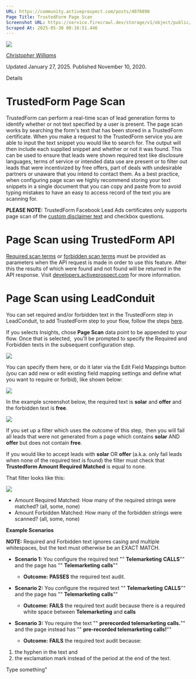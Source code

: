 ```yaml
---
URL: https://community.activeprospect.com/posts/4078890
Page Title: TrustedForm Page Scan
Screenshot URL: https://service.firecrawl.dev/storage/v1/object/public/media/screenshot-99ba5256-af6a-4641-9379-2124c64cb5a4.png
Scraped At: 2025-05-30 00:16:51.446
---
```


[![](https://content2.bloomfire.com/avatars/users/1405246/thumb/thumbnail.png?f=1620827893&Expires=1748567802&Signature=EsZDWCcQ90gjY757GOKKxTX6ewy4iVikvfVtgJ9Q2zNPavvuY-98g9HrFj4BtMdEF2aQR0VZxUb1Cis3VWnH91SnA2T2fkzyFENqkWvoxIgM5No9~uKQzD0VRNJF4Uagl2tJdSgLOA9NmTM~huZdGoG3Yltn8nMFwLejFUZ1xNQ8R~R0Y50NlMXLqeIrKxGWuSTTO56oCjVbB7l7b52cS5LKRsKMpVqR12C0clF3AFMcLi3NSsLfvWeiwFKHdLS~pyuSet5lpbtTxjU4cWxotKqOeGZ31IoxSFFZJ~r8j4qtBcdgKxLkXS-vpE-oM3PA01I1B5n64oy-jMjXzOqeUQ__&Key-Pair-Id=APKAIDFCFZ2UHE5LPIUA)](https://community.activeprospect.com/memberships/7846678-christopher-williams)

[_Christopher Williams_](https://community.activeprospect.com/memberships/7846678-christopher-williams)

Updated January 27, 2025. Published November 10, 2020.

Details

# TrustedForm Page Scan

TrustedForm can perform a real-time scan of lead generation forms to identify whether or not text specified by a user is present. The page scan works by searching the form's text that has been stored in a TrustedForm certificate. When you make a request to the TrustedForm service you are able to input the text snippet you would like to search for. The output will then include each supplied snippet and whether or not it was found. This can be used to ensure that leads were shown required text like disclosure languages, terms of service or intended data use are present or to filter out leads that were incentivized by free offers, part of deals with undesirable partners or unaware that you intend to contact them. As a best practice, when configuring page scan we highly recommend storing your text snippets in a single document that you can copy and paste from to avoid typing mistakes to have an easy to access record of the text you are scanning for.

**PLEASE NOTE:** TrustedForm Facebook Lead Ads certificates only supports page scan of the [custom disclaimer text](https://www.facebook.com/business/help/1550411888622740?id=735435806665862) and checkbox questions.

# Page Scan using TrustedForm API

[Required scan terms](https://developers.activeprospect.com/docs/trustedform/api/v3.0/tag/Claiming-Certificates/#tag/Claiming-Certificates/operation/ClaimerWeb.ClaimController.create!path=required_scan_terms&t=request) or [forbidden scan terms](https://developers.activeprospect.com/docs/trustedform/api/v3.0/tag/Claiming-Certificates/#tag/Claiming-Certificates/operation/ClaimerWeb.ClaimController.create!path=forbidden_scan_terms&t=request) must be provided as parameters when the API request is made in order to use this feature. After this the results of which were found and not found will be returned in the API response. Visit [developers.activeprospect.com](https://developers.activeprospect.com/) for more information.

# Page Scan using LeadConduit

You can set required and/or forbidden text in the TrustedForm step in LeadConduit, to add TrustedForm step to your flow, follow the steps [here](https://community.activeprospect.com/posts/5098468-trustedform-leadconduit-add-on?_gl=1*ahjo2d*_gcl_au*MTI1NTg1MTA5NS4xNzM2NzgxNDA4LjE2Mjg3NTExMjQuMTczNzc0OTExOC4xNzM3NzQ5MTE4*_ga*NTQ3NjI0NDQxLjE3MzQ2Mzk3NDQ.*_ga_QHXBV6N7D1*MTczODAxNjEzMy4xNTIuMS4xNzM4MDE2NzUyLjM5LjAuMA..).

If you selects Insights, chose **Page Scan** data point to be appended to your flow. Once that is selected,  you'll be prompted to specify the Required and Forbidden texts in the subsequent configuration step.

![](https://content1.bloomfire.com/thumbnails/contents/004/786/623/original.png?f=1738017711&Expires=1748567802&Signature=Rf~daUD7nk7Zx7kl6GE9g5mogNUUt2ZdfQHZEEa4g2SvoOTn8XoU1DJD-CPJofVbuO0DPPveS8GiqICN9NLIHab~Eq05dSURVi7pkd26niwo8LcbbmbdhS-2bgY7MrtyX3~WwvvWC-~JTNwKy3VqUFAg66R8ldSSH4Unazvjkq7JlmywJjwmHDsIdnRCgmwNYMrUHVCNLsAsnFWqbBLK6hNd988sP-nMX-8rS~bdgfpTFzTrnywVyKd3fmBRbZcW3l88XkGG4FqTMhHFHZ~tLIR0QRE2SF8OO9Ex66zgEfRJCwZ5kds8Q~OCoV0yF0iKjoYEnaDRMn8wxwMXpOZ39Q__&Key-Pair-Id=APKAIDFCFZ2UHE5LPIUA)

You can specify them here, or do it later via the Edit Field Mappings button (you can add new or edit existing field mapping settings and define what you want to require or forbid), like shown below:

![](https://content2.bloomfire.com/thumbnails/contents/004/786/592/original.png?f=1738017288&Expires=1748567802&Signature=p7FYt7rNOPPHrAsxonORr-OypXfXOLsxqP2RaHPwlc~6OF0qTZtuC7HdIYFXS-fVv6l-G1LDZvbXvoXSogu7ATIs5XKjE-oHddNbhPtL-S98PwwkXFHlYXtFkTy~NCZvZZUphHjSd37Q8dLFM2QOEqMvsPxhQSrTUUBIwQ6muTq183xsQfMlqle3F9PUtnIekM4XcoHdI-N4M2cUhL9~XMV9jOstizSc8Q27MqJpna4H0FUnk3gmVwlXbgD~zEZxrCL-kjgwCwdyBQlr42YWJ5HaeYiZhqFGVrCJKx4Gmjw7bg7iRmrPYuZotN5fUFLB7fHMvynZg5JgrZvJrgdEfQ__&Key-Pair-Id=APKAIDFCFZ2UHE5LPIUA)

In the example screenshot below, the required text is **solar** and **offer** and the forbidden text is **free**.

![](https://content3.bloomfire.com/thumbnails/contents/004/786/642/original.png?f=1738018422&Expires=1748567802&Signature=YH6uc3SzeeyM9k0LcNfR3EB-K3HIyyw7auywk34ErUD-JzPHv16HmesnkYx6Etx5n-Aylq-YKqPjCgy0spaWmpitAcQ-YRRIXbb6GgUgs2HU3JutlrUItK9bD4FssDZoaMI46ljJLEmczn95GUEzbYST0gsTGF1EqBnfVsDglPYhBmzb1SN4Ibdw3OXq699wDi85aFzbMHO05ydU0yonVgZnBsFFHaCHo~D~HpmOd9wsTiX9QMuAo~RfKPfETHUoagS0mylDHU5WOYVFATiiTFt121s8mYJ5t6J3vpZpMCbyFvlKcKUF~K7VFhz5Gl6eTNlu1Xtr9bazwEsK5Qk~Wg__&Key-Pair-Id=APKAIDFCFZ2UHE5LPIUA)

If you set up a filter which uses the outcome of this step,  then you will fail all leads that were not generated from a page which contains **solar** AND **offer** but does not contain **free**.

If you would like to accept leads with **solar** OR **offer** (a.k.a. only fail leads when none of the required text is found) the filter must check that **Trustedform Amount Required Matched** is equal to none.

That filter looks like this:

![](https://content3.bloomfire.com/thumbnails/contents/004/786/682/original.png?f=1738019321&Expires=1748567802&Signature=hM7gBtiPRndFM5UYUTmHySAj-Wn3jB8y7EvoF8xbxKPLgWKDQhWulY7C5vMy5GCQx73HODcAuDQvzoDPBTPC5JCBlT9k51J~eByuD8uCOg~I8RBOy6~DHt~shMKYahVOpZhSnuyypyXa-WBctyXow7OI~XAsZh4RaPsEve5dj5fZ8z8Njbnzu9jUxMRSImnEZHlguczl3PypU54HrvICVv-kW-1fM35kn56H~HAagxIsmBn6d0rFPSo-rRN6uLYeBwuFCPauRKzFQVae0cPkKegBNtaBjEJE84Y5atRxySGg260~EA7HPfKdLNYorPN4IvFW2rdz9jt~Fq6WJUxqFQ__&Key-Pair-Id=APKAIDFCFZ2UHE5LPIUA)

- Amount Required Matched: How many of the required strings were matched? (all, some, none)
- Amount Forbidden Matched: How many of the forbidden strings were scanned? (all, some, none)

**Example Scenarios**

**NOTE:** Required and Forbidden text ignores casing and multiple whitespaces, but the text must otherwise be an EXACT MATCH.

- **Scenario 1:** You configure the required text "" **Telemarketing** **CALLS**"" and the page has "" **Telemarketing** **calls**""
  - **Outcome:** **PASSES** the required text audit.

- **Scenario 2:** You configure the required text "" **Telemarketing** **CALLS**"" and the page has "" **Telemarketing** **calls**""
  - **Outcome:** **FAILS** the required text audit because there is a required white space between **Telemarketing** and **calls**

- **Scenario 3:** You require the text "" **prerecorded telemarketing calls.**"" and the page instead has "" **pre-recorded telemarketing calls!**""
  - **Outcome:** **FAILS** the required text audit because:

1. the hyphen in the text and
2. the exclamation mark instead of the period at the end of the text.

Type something"

